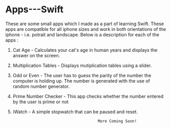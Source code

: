 # Apps---Swift

These are some small apps which I made as a part of learning Swift. These apps are compatible for all iphone sizes and work in both orientations of the iphone - i.e. potrait and landscape. Below is a description for each of the apps :
1. Cat Age - Calculates your cat's age in human years and displays the answer on the screen.

2. Multiplication Tables - Displays mutiplication tables using a slider.

3. Odd or Even - The user has to guess the parity of the number the computer is holding up. The number is generated with the use of random number generator.

4. Prime Number Checker - This app checks whether the number entered by the user is prime or not

5. iWatch - A simple stopwatch that can be paused and reset.


                                            More Coming Soon!
